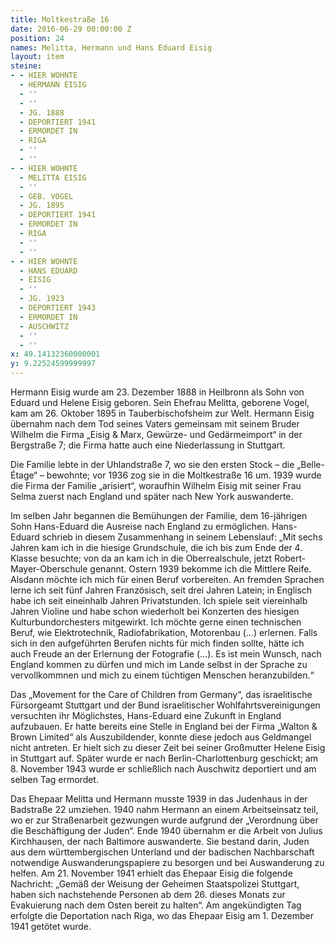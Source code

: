```yaml
---
title: Moltkestraße 16
date: 2016-06-29 00:00:00 Z
position: 24
names: Melitta, Hermann und Hans Eduard Eisig
layout: item
steine:
- - HIER WOHNTE
  - HERMANN EISIG
  - ''
  - ''
  - JG. 1888
  - DEPORTIERT 1941
  - ERMORDET IN
  - RIGA
  - ''
  - ''
- - HIER WOHNTE
  - MELITTA EISIG
  - ''
  - GEB. VOGEL
  - JG. 1895
  - DEPORTIERT 1941
  - ERMORDET IN
  - RIGA
  - ''
  - ''
- - HIER WOHNTE
  - HANS EDUARD
  - EISIG
  - ''
  - JG. 1923
  - DEPORTIERT 1943
  - ERMORDET IN
  - AUSCHWITZ
  - ''
  - ''
x: 49.14132360000001
y: 9.22524599999997
---
```


Hermann Eisig wurde am 23. Dezember 1888 in Heilbronn als Sohn von Eduard und Helene Eisig geboren. Sein Ehefrau Melitta, geborene Vogel, kam am 26. Oktober 1895 in Tauberbischofsheim zur Welt. Hermann Eisig übernahm nach dem Tod seines Vaters gemeinsam mit seinem Bruder Wilhelm die Firma „Eisig & Marx, Gewürze- und Gedärmeimport“ in der Bergstraße 7; die Firma hatte auch eine Niederlassung in Stuttgart.

Die Familie lebte in der Uhlandstraße 7, wo sie den ersten Stock – die „Belle-Étage“ – bewohnte; vor 1936 zog sie in die Moltkestraße 16 um. 1939 wurde die Firma der Familie „arisiert“, woraufhin Wilhelm Eisig mit seiner Frau Selma zuerst nach England und später nach New York auswanderte.

Im selben Jahr begannen die Bemühungen der Familie, dem 16-jährigen Sohn Hans-Eduard die Ausreise nach England zu ermöglichen. Hans-Eduard schrieb in diesem Zusammenhang in seinem Lebenslauf: „Mit sechs Jahren kam ich in die hiesige Grundschule, die ich bis zum Ende der 4. Klasse besuchte; von da an kam ich in die Oberrealschule, jetzt Robert-Mayer-Oberschule genannt. Ostern 1939 bekomme ich die Mittlere Reife. Alsdann möchte ich mich für einen Beruf vorbereiten. An fremden Sprachen lerne ich seit fünf Jahren Französisch, seit drei Jahren Latein; in Englisch habe ich seit eineinhalb Jahren Privatstunden. Ich spiele seit viereinhalb Jahren Violine und habe schon wiederholt bei Konzerten des hiesigen Kulturbundorchesters mitgewirkt. Ich möchte gerne einen technischen Beruf, wie Elektrotechnik, Radiofabrikation, Motorenbau (…) erlernen. Falls sich in den aufgeführten Berufen nichts für mich finden sollte, hätte ich auch Freude an der Erlernung der Fotografie (…). Es ist mein Wunsch, nach England kommen zu dürfen und mich im Lande selbst in der Sprache zu vervollkommnen und mich zu einem tüchtigen Menschen heranzubilden.“

Das „Movement for the Care of Children from Germany“, das israelitische Fürsorgeamt Stuttgart und der Bund israelitischer Wohlfahrtsvereinigungen versuchten ihr Möglichstes, Hans-Eduard eine Zukunft in England aufzubauen. Er hatte bereits eine Stelle in England bei der Firma „Walton & Brown Limited“ als Auszubildender, konnte diese jedoch aus Geldmangel nicht antreten. Er hielt sich zu dieser Zeit bei seiner Großmutter Helene Eisig in Stuttgart auf. Später wurde er nach Berlin-Charlottenburg geschickt; am 8. November 1943 wurde er schließlich nach Auschwitz deportiert und am selben Tag ermordet.

Das Ehepaar Melitta und Hermann musste 1939 in das Judenhaus in der Badstraße 22 umziehen. 1940 nahm Hermann an einem Arbeitseinsatz teil, wo er zur Straßenarbeit gezwungen wurde aufgrund der „Verordnung über die Beschäftigung der Juden“. Ende 1940 übernahm er die Arbeit von Julius Kirchhausen, der nach Baltimore auswanderte. Sie bestand darin, Juden aus dem württembergischen Unterland und der badischen Nachbarschaft notwendige Auswanderungspapiere zu besorgen und bei Auswanderung zu helfen. Am 21. November 1941 erhielt das Ehepaar Eisig die folgende Nachricht: „Gemäß der Weisung der Geheimen Staatspolizei Stuttgart, haben sich nachstehende Personen ab dem 26. dieses Monats zur Evakuierung nach dem Osten bereit zu halten“. Am angekündigten Tag erfolgte die Deportation nach Riga, wo das Ehepaar Eisig am 1. Dezember 1941 getötet wurde.